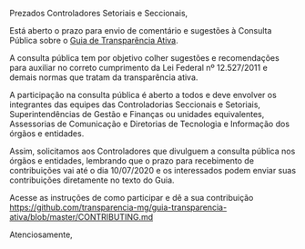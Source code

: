 
Prezados Controladores Setoriais e Seccionais,

Está aberto o prazo para envio de comentário e sugestões à Consulta Pública sobre o [Guia de Transparência Ativa](https://transparencia-mg.github.io/guia-transparencia-ativa/v0/).

A consulta pública tem por objetivo colher sugestões e recomendações para auxiliar no correto cumprimento da Lei Federal nº 12.527/2011 e demais normas que tratam da transparência ativa.

A participação na consulta pública é aberto a todos e deve envolver os integrantes das equipes
das Controladorias Seccionais e Setoriais, Superintendências de Gestão e Finanças ou unidades equivalentes, Assessorias de Comunicação e Diretorias de Tecnologia e Informação dos órgãos e entidades.

Assim, solicitamos aos Controladores que divulguem a consulta pública nos órgãos e entidades, lembrando que o prazo para recebimento de contribuições vai até o dia 10/07/2020 e os interessados podem enviar suas contribuições diretamente no texto do Guia.

Acesse as instruções de como participar e dê a sua contribuição
https://github.com/transparencia-mg/guia-transparencia-ativa/blob/master/CONTRIBUTING.md

Atenciosamente,
